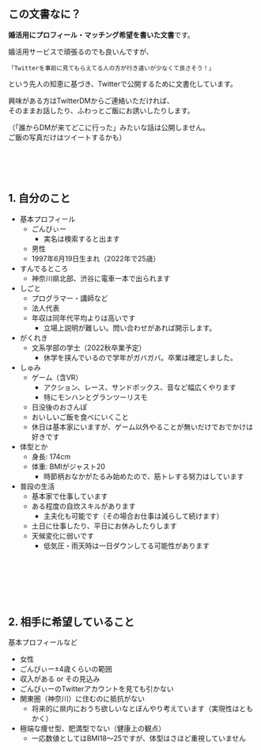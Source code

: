 ## この文書なに？
**婚活用にプロフィール・マッチング希望を書いた文書**です。

婚活用サービスで頑張るのでも良いんですが、

`「Twitterを事前に見てもらえてる人の方が行き違いが少なくて良さそう！」`

という先人の知恵に基づき、Twitterで公開するために文書化しています。  

興味がある方はTwitterDMからご連絡いただければ、  
そのままお話したり、ふわっとご飯にお誘いしたりします。

（「誰からDMが来てどこに行った」みたいな話は公開しません。  
ご飯の写真だけはツイートするかも）
<br>
<br>
<br>
<br>
<br>

## 1. 自分のこと
* 基本プロフィール
  * ごんびぃー
    * 実名は検索すると出ます
  * 男性
  * 1997年6月19日生まれ（2022年で25歳）
* すんでるところ 
  * 神奈川県北部、渋谷に電車一本で出られます
* しごと
  * プログラマー・講師など
  * 法人代表
  * 年収は同年代平均よりは高いです
    * 立場上説明が難しい。問い合わせがあれば開示します。
* がくれき
  * 文系学部の学士（2022秋卒業予定）
    * 休学を挟んでいるので学年がガバガバ。卒業は確定しました。
* しゅみ
  * ゲーム（含VR）
    * アクション、レース、サンドボックス、音など幅広くやります
    * 特にモンハンとグランツーリスモ
  * 日没後のおさんぽ
  * おいしいご飯を食べにいくこと
  * 休日は基本家にいますが、ゲーム以外やることが無いだけでおでかけは好きです
* 体型とか
  * 身長: 174cm
  * 体重: BMIがジャスト20
    * 時節柄おなかがたるみ始めたので、筋トレする努力はしています
* 普段の生活
  * 基本家で仕事しています
  * ある程度の自炊スキルがあります
    * 主夫化も可能です（その場合お仕事は減らして続けます）
  * 土日に仕事したり、平日にお休みしたりします
  * 天候変化に弱いです
    * 低気圧・雨天時は一日ダウンしてる可能性があります
<br>
<br>
<br>
<br>
<br>  

## 2. 相手に希望していること
基本プロフィールなど
* 女性
* ごんびぃー±4歳くらいの範囲
* 収入がある or その見込み
* ごんびぃーのTwitterアカウントを見ても引かない
* 関東圏（神奈川）に住むのに抵抗がない
  * 将来的に県内におうち欲しいなとぼんやり考えています（実現性はともかく）
* 極端な痩せ型、肥満型でない（健康上の観点）
  * 一応数値としてはBMI18～25ですが、体型はさほど重視していません


